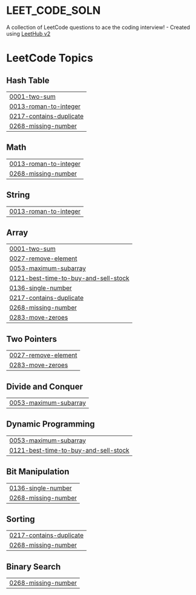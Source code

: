 # LEET_CODE_SOLN
A collection of LeetCode questions to ace the coding interview! - Created using [LeetHub v2](https://github.com/arunbhardwaj/LeetHub-2.0)

<!---LeetCode Topics Start-->
# LeetCode Topics
## Hash Table
|  |
| ------- |
| [0001-two-sum](https://github.com/gopikrishnan-M/LEET_CODE_SOLN/tree/master/0001-two-sum) |
| [0013-roman-to-integer](https://github.com/gopikrishnan-M/LEET_CODE_SOLN/tree/master/0013-roman-to-integer) |
| [0217-contains-duplicate](https://github.com/gopikrishnan-M/LEET_CODE_SOLN/tree/master/0217-contains-duplicate) |
| [0268-missing-number](https://github.com/gopikrishnan-M/LEET_CODE_SOLN/tree/master/0268-missing-number) |
## Math
|  |
| ------- |
| [0013-roman-to-integer](https://github.com/gopikrishnan-M/LEET_CODE_SOLN/tree/master/0013-roman-to-integer) |
| [0268-missing-number](https://github.com/gopikrishnan-M/LEET_CODE_SOLN/tree/master/0268-missing-number) |
## String
|  |
| ------- |
| [0013-roman-to-integer](https://github.com/gopikrishnan-M/LEET_CODE_SOLN/tree/master/0013-roman-to-integer) |
## Array
|  |
| ------- |
| [0001-two-sum](https://github.com/gopikrishnan-M/LEET_CODE_SOLN/tree/master/0001-two-sum) |
| [0027-remove-element](https://github.com/gopikrishnan-M/LEET_CODE_SOLN/tree/master/0027-remove-element) |
| [0053-maximum-subarray](https://github.com/gopikrishnan-M/LEET_CODE_SOLN/tree/master/0053-maximum-subarray) |
| [0121-best-time-to-buy-and-sell-stock](https://github.com/gopikrishnan-M/LEET_CODE_SOLN/tree/master/0121-best-time-to-buy-and-sell-stock) |
| [0136-single-number](https://github.com/gopikrishnan-M/LEET_CODE_SOLN/tree/master/0136-single-number) |
| [0217-contains-duplicate](https://github.com/gopikrishnan-M/LEET_CODE_SOLN/tree/master/0217-contains-duplicate) |
| [0268-missing-number](https://github.com/gopikrishnan-M/LEET_CODE_SOLN/tree/master/0268-missing-number) |
| [0283-move-zeroes](https://github.com/gopikrishnan-M/LEET_CODE_SOLN/tree/master/0283-move-zeroes) |
## Two Pointers
|  |
| ------- |
| [0027-remove-element](https://github.com/gopikrishnan-M/LEET_CODE_SOLN/tree/master/0027-remove-element) |
| [0283-move-zeroes](https://github.com/gopikrishnan-M/LEET_CODE_SOLN/tree/master/0283-move-zeroes) |
## Divide and Conquer
|  |
| ------- |
| [0053-maximum-subarray](https://github.com/gopikrishnan-M/LEET_CODE_SOLN/tree/master/0053-maximum-subarray) |
## Dynamic Programming
|  |
| ------- |
| [0053-maximum-subarray](https://github.com/gopikrishnan-M/LEET_CODE_SOLN/tree/master/0053-maximum-subarray) |
| [0121-best-time-to-buy-and-sell-stock](https://github.com/gopikrishnan-M/LEET_CODE_SOLN/tree/master/0121-best-time-to-buy-and-sell-stock) |
## Bit Manipulation
|  |
| ------- |
| [0136-single-number](https://github.com/gopikrishnan-M/LEET_CODE_SOLN/tree/master/0136-single-number) |
| [0268-missing-number](https://github.com/gopikrishnan-M/LEET_CODE_SOLN/tree/master/0268-missing-number) |
## Sorting
|  |
| ------- |
| [0217-contains-duplicate](https://github.com/gopikrishnan-M/LEET_CODE_SOLN/tree/master/0217-contains-duplicate) |
| [0268-missing-number](https://github.com/gopikrishnan-M/LEET_CODE_SOLN/tree/master/0268-missing-number) |
## Binary Search
|  |
| ------- |
| [0268-missing-number](https://github.com/gopikrishnan-M/LEET_CODE_SOLN/tree/master/0268-missing-number) |
<!---LeetCode Topics End-->